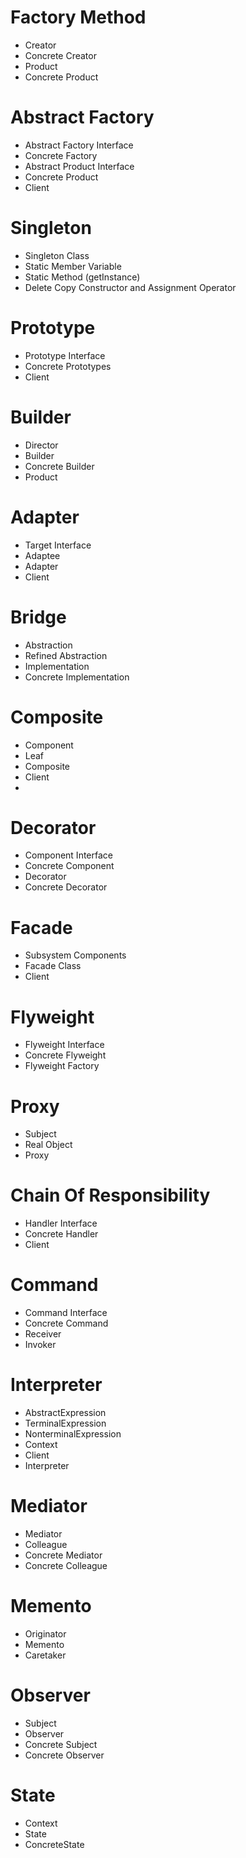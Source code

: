 # Factory Method

- Creator
- Concrete Creator
- Product
- Concrete Product

# Abstract Factory

- Abstract Factory Interface
- Concrete Factory
- Abstract Product Interface
- Concrete Product
- Client

# Singleton

- Singleton Class
- Static Member Variable
- Static Method (getInstance)
- Delete Copy Constructor and Assignment Operator

# Prototype

- Prototype Interface
- Concrete Prototypes
- Client

# Builder

- Director
- Builder
- Concrete Builder
- Product

# Adapter

- Target Interface
- Adaptee
- Adapter
- Client

# Bridge

- Abstraction
- Refined Abstraction
- Implementation
- Concrete Implementation

# Composite

- Component
- Leaf
- Composite
- Client
- 
# Decorator

- Component Interface
- Concrete Component
- Decorator
- Concrete Decorator

# Facade 
- Subsystem Components
- Facade Class
- Client

# Flyweight
- Flyweight Interface
- Concrete Flyweight
- Flyweight Factory

# Proxy
- Subject
- Real Object
- Proxy

# Chain Of Responsibility
- Handler Interface
- Concrete Handler
- Client

# Command
- Command Interface
- Concrete Command
- Receiver
- Invoker

# Interpreter
- AbstractExpression
- TerminalExpression
- NonterminalExpression
- Context
- Client
- Interpreter

# Mediator
- Mediator
- Colleague
- Concrete Mediator
- Concrete Colleague

# Memento
- Originator
- Memento
- Caretaker

# Observer
- Subject
- Observer
- Concrete Subject
- Concrete Observer

# State
- Context
- State
- ConcreteState